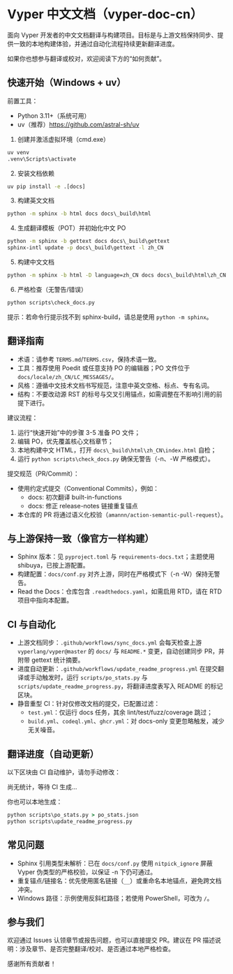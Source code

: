 # Vyper 中文文档（vyper-doc-cn）

面向 Vyper 开发者的中文文档翻译与构建项目。目标是与上游文档保持同步、提供一致的本地构建体验，并通过自动化流程持续更新翻译进度。

如果你也想参与翻译或校对，欢迎阅读下方的“如何贡献”。

## 快速开始（Windows + uv）

前置工具：

- Python 3.11+（系统可用）
- uv（推荐）<https://github.com/astral-sh/uv>

1. 创建并激活虚拟环境（cmd.exe）

```bat
uv venv
.venv\Scripts\activate
```

2. 安装文档依赖

```bat
uv pip install -e .[docs]
```

3. 构建英文文档

```bat
python -m sphinx -b html docs docs\_build\html
```

4. 生成翻译模板（POT）并初始化中文 PO

```bat
python -m sphinx -b gettext docs docs\_build\gettext
sphinx-intl update -p docs\_build\gettext -l zh_CN
```

5. 构建中文文档

```bat
python -m sphinx -b html -D language=zh_CN docs docs\_build\html\zh_CN
```

6. 严格检查（无警告/错误）

```bat
python scripts\check_docs.py
```

提示：若命令行提示找不到 sphinx-build，请总是使用 `python -m sphinx`。

## 翻译指南

- 术语：请参考 `TERMS.md`/`TERMS.csv`，保持术语一致。
- 工具：推荐使用 Poedit 或任意支持 PO 的编辑器；PO 文件位于 `docs/locale/zh_CN/LC_MESSAGES/`。
- 风格：遵循中文技术文档书写规范，注意中英文空格、标点、专有名词。
- 结构：不要改动源 RST 的标号与交叉引用锚点，如需调整在不影响引用的前提下进行。

建议流程：

1. 运行“快速开始”中的步骤 3-5 准备 PO 文件；
2. 编辑 PO，优先覆盖核心文档章节；
3. 本地构建中文 HTML，打开 `docs\_build\html\zh_CN\index.html` 自检；
4. 运行 `python scripts\check_docs.py` 确保无警告（-n、-W 严格模式）。

提交规范（PR/Commit）：

- 使用约定式提交（Conventional Commits），例如：
  - docs: 初次翻译 built-in-functions
  - docs: 修正 release-notes 链接重复锚点
- 本仓库的 PR 将通过语义化校验（`amannn/action-semantic-pull-request`）。

## 与上游保持一致（像官方一样构建）

- Sphinx 版本：见 `pyproject.toml` 与 `requirements-docs.txt`；主题使用 shibuya，已按上游配置。
- 构建配置：`docs/conf.py` 对齐上游，同时在严格模式下（-n -W）保持无警告。
- Read the Docs：仓库包含 `.readthedocs.yaml`，如需启用 RTD，请在 RTD 项目中指向本配置。

## CI 与自动化

- 上游文档同步：`.github/workflows/sync_docs.yml` 会每天检查上游 `vyperlang/vyper@master` 的 `docs/` 与 `README.*` 变更，自动创建同步 PR，并附带 gettext 统计摘要。
- 进度自动更新：`.github/workflows/update_readme_progress.yml` 在提交翻译或手动触发时，运行 `scripts/po_stats.py` 与 `scripts/update_readme_progress.py`，将翻译进度表写入 README 的标记区块。
- 静音重型 CI：针对仅修改文档的提交，已配置过滤：
  - `test.yml`：仅运行 docs 任务，其余 lint/test/fuzz/coverage 跳过；
  - `build.yml`、`codeql.yml`、`ghcr.yml`：对 docs-only 变更忽略触发，减少无关噪音。

## 翻译进度（自动更新）

以下区块由 CI 自动维护，请勿手动修改：

<!-- START:PO_STATS -->
尚无统计，等待 CI 生成…
<!-- END:PO_STATS -->

你也可以本地生成：

```bat
python scripts\po_stats.py > po_stats.json
python scripts\update_readme_progress.py
```

## 常见问题

- Sphinx 引用类型未解析：已在 `docs/conf.py` 使用 `nitpick_ignore` 屏蔽 Vyper 伪类型的严格校验，以保证 -n 下仍可通过。
- 重复锚点/链接名：优先使用匿名链接（`__`）或重命名本地锚点，避免跨文档冲突。
- Windows 路径：示例使用反斜杠路径；若使用 PowerShell，可改为 `/`。

## 参与我们

欢迎通过 Issues 认领章节或报告问题，也可以直接提交 PR。建议在 PR 描述说明：涉及章节、是否完整翻译/校对、是否通过本地严格检查。

感谢所有贡献者！
